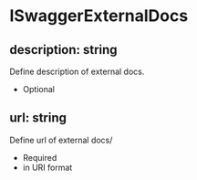 # ISwaggerExternalDocs

## description: string
Define description of external docs.
- Optional

## url: string
Define url of external docs/
- Required
- in URI format